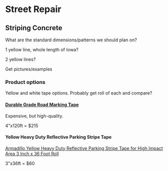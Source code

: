 # Street Repair

## Striping Concrete

What are the standard dimensions/patterns we should plan on? 

1 yellow line, whole length of Iowa? 

2 yellow lines?

Get pictures/examples

### Product options

Yellow and white tape options. Probably get roll of each and compare?

#### [Durable Grade Road Marking Tape](https://stop-painting.com/durable-grade-highway-road-tape/)

Expensive, but high-quality. 

4"x120ft = $215

#### Yellow Heavy Duty Reflective Parking Stripe Tape

[Armadillo Yellow Heavy Duty Reflective Parking Stripe Tape for High Impact Area 3 Inch x 36 Foot Roll](https://www.amazon.com/Armadillo-Yellow-Reflective-Parking-Stripe/dp/B072JR4V2N)

3"x36ft = $60